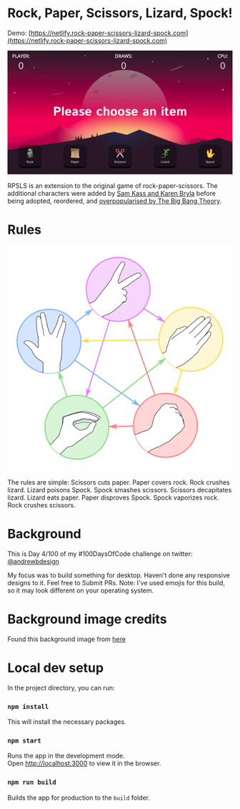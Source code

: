 # Rock, Paper, Scissors, Lizard, Spock!
Demo: [https://netlify.rock-paper-scissors-lizard-spock.com](https://netlify.rock-paper-scissors-lizard-spock.com)

![](images/screenshot.png)

RPSLS is an extension to the original game of rock-paper-scissors. The additional characters were added by [Sam Kass and Karen Bryla](http://www.samkass.com/theories/RPSSL.html) before being adopted, reordered, and [overpopularised by The Big Bang Theory](http://bigbangtheory.wikia.com/wiki/Rock_Paper_Scissors_Lizard_Spock).

# Rules
![](images/RPSLS.png)

The rules are simple: Scissors cuts paper. Paper covers rock. Rock crushes lizard. Lizard poisons Spock. Spock smashes scissors. Scissors decapitates lizard. Lizard eats paper. Paper disproves Spock. Spock vaporizes rock. Rock crushes scissors.

# Background
This is Day 4/100 of my #100DaysOfCode challenge on twitter: [@andrewbdesign](https://twitter.com/andrewbdesign)

My focus was to build something for desktop. Haven't done any responsive designs to it. Feel free to Submit PRs. 
Note: I've used emojis for this build, so it may look different on your operating system.

# Background image credits
Found this background image from [here](https://swapnilrane24.itch.io/night-background-2)

# Local dev setup
In the project directory, you can run:

### `npm install`

This will install the necessary packages.

### `npm start`

Runs the app in the development mode.<br />
Open [http://localhost:3000](http://localhost:3000) to view it in the browser.

### `npm run build`

Builds the app for production to the `build` folder.<br />
